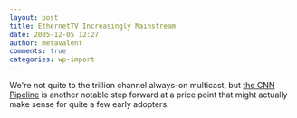 ```yaml
---
layout: post
title: EthernetTV Increasingly Mainstream
date: 2005-12-05 12:27
author: metavalent
comments: true
categories: wp-import
---
```

We're not quite to the trillion channel always-on multicast, but <a href="http://www.cnn.com/pipeline/">the CNN Pipeline</a> is another notable step forward at a price point that might actually make sense for quite a few early adopters.
